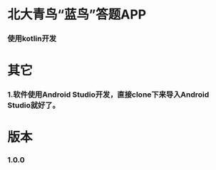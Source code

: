 # 北大青鸟“蓝鸟”答题APP
### 使用kotlin开发
# 其它
### 1.软件使用Android Studio开发，直接clone下来导入Android Studio就好了。
# 版本
### 1.0.0